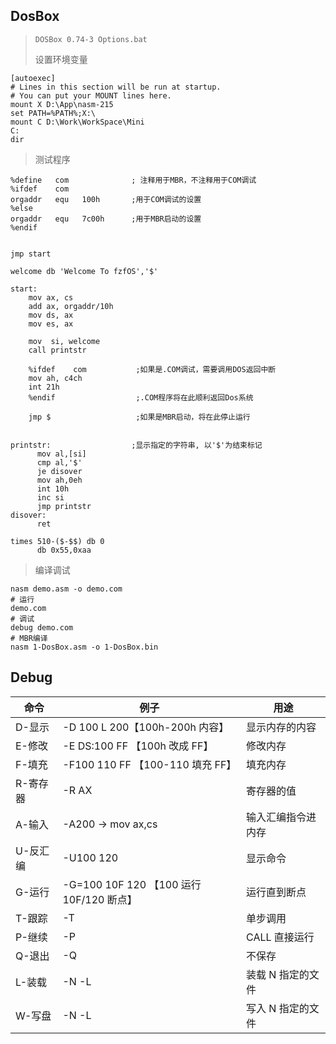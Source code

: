 <!--
title: 01-软件使用
sort:
-->

## DosBox

> `DOSBox 0.74-3 Options.bat`
>
> 设置环境变量

```shell
[autoexec]
# Lines in this section will be run at startup.
# You can put your MOUNT lines here.
mount X D:\App\nasm-215
set PATH=%PATH%;X:\
mount C D:\Work\WorkSpace\Mini
C:
dir
```

> 测试程序

```assembly
%define   com              ; 注释用于MBR，不注释用于COM调试
%ifdef    com
orgaddr   equ   100h       ;用于COM调试的设置
%else
orgaddr   equ   7c00h      ;用于MBR启动的设置
%endif


jmp start

welcome db 'Welcome To fzfOS','$'

start:
    mov ax, cs
    add ax, orgaddr/10h
    mov ds, ax
    mov es, ax

    mov  si, welcome
    call printstr

    %ifdef    com           ;如果是.COM调试，需要调用DOS返回中断
    mov ah, c4ch
    int 21h
    %endif                  ;.COM程序将在此顺利返回Dos系统

    jmp $                   ;如果是MBR启动，将在此停止运行


printstr:                  ;显示指定的字符串, 以'$'为结束标记
      mov al,[si]
      cmp al,'$'
      je disover
      mov ah,0eh
      int 10h
      inc si
      jmp printstr
disover:
      ret

times 510-($-$$) db 0
      db 0x55,0xaa
```

> 编译调试

```shell
nasm demo.asm -o demo.com
# 运行
demo.com
# 调试
debug demo.com
# MBR编译
nasm 1-DosBox.asm -o 1-DosBox.bin
```

## Debug

| 命令     | 例子                                     | 用途               |
| -------- | ---------------------------------------- | ------------------ |
| D-显示   | -D 100 L 200【100h-200h 内容】           | 显示内存的内容     |
| E-修改   | -E DS:100 FF 【100h 改成 FF】            | 修改内存           |
| F-填充   | -F100 110 FF 【100-110 填充 FF】         | 填充内存           |
| R-寄存器 | -R AX                                    | 寄存器的值         |
| A-输入   | -A200 -> mov ax,cs                       | 输入汇编指令进内存 |
| U-反汇编 | -U100 120                                | 显示命令           |
| G-运行   | -G=100 10F 120 【100 运行 10F/120 断点】 | 运行直到断点       |
| T-跟踪   | -T                                       | 单步调用           |
| P-继续   | -P                                       | CALL 直接运行      |
| Q-退出   | -Q                                       | 不保存             |
| L-装载   | -N <path> -L                             | 装载 N 指定的文件  |
| W-写盘   | -N <path> -L                             | 写入 N 指定的文件  |

